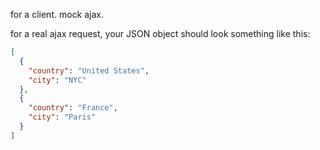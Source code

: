 for a client. mock ajax.

for a real ajax request, your JSON object should look something like this:

```json
[
  {
    "country": "United States",
    "city": "NYC"
  },
  {
    "country": "France",
    "city": "Paris"
  }
]
```

